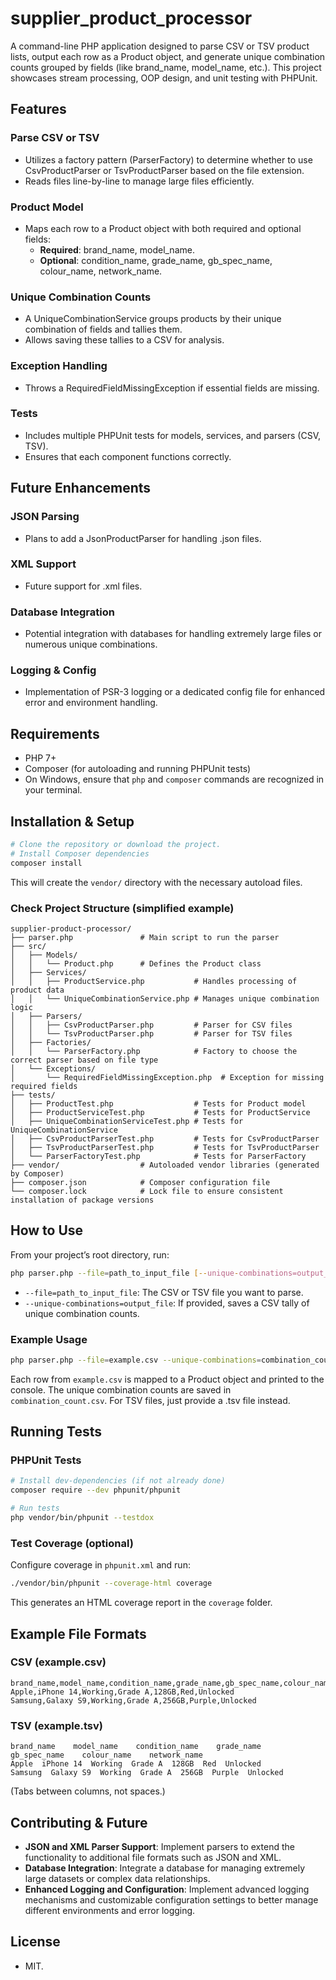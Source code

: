 # supplier_product_processor
A command-line PHP application designed to parse CSV or TSV product lists, output each row as a Product object, and generate unique combination counts grouped by fields (like brand_name, model_name, etc.). This project showcases stream processing, OOP design, and unit testing with PHPUnit.

## Features

### Parse CSV or TSV
- Utilizes a factory pattern (ParserFactory) to determine whether to use CsvProductParser or TsvProductParser based on the file extension.
- Reads files line-by-line to manage large files efficiently.

### Product Model
- Maps each row to a Product object with both required and optional fields:
  - **Required**: brand_name, model_name.
  - **Optional**: condition_name, grade_name, gb_spec_name, colour_name, network_name.

### Unique Combination Counts
- A UniqueCombinationService groups products by their unique combination of fields and tallies them.
- Allows saving these tallies to a CSV for analysis.

### Exception Handling
- Throws a RequiredFieldMissingException if essential fields are missing.

### Tests
- Includes multiple PHPUnit tests for models, services, and parsers (CSV, TSV).
- Ensures that each component functions correctly.

## Future Enhancements

### JSON Parsing
- Plans to add a JsonProductParser for handling .json files.
### XML Support
- Future support for .xml files.
### Database Integration
- Potential integration with databases for handling extremely large files or numerous unique combinations.
### Logging & Config
- Implementation of PSR-3 logging or a dedicated config file for enhanced error and environment handling.

## Requirements

- PHP 7+
- Composer (for autoloading and running PHPUnit tests)
- On Windows, ensure that `php` and `composer` commands are recognized in your terminal.

## Installation & Setup

```bash
# Clone the repository or download the project.
# Install Composer dependencies
composer install
```

This will create the `vendor/` directory with the necessary autoload files.

### Check Project Structure (simplified example)

```plaintext
supplier-product-processor/
├── parser.php               # Main script to run the parser
├── src/
│   ├── Models/
│   │   └── Product.php      # Defines the Product class
│   ├── Services/
│   │   ├── ProductService.php           # Handles processing of product data
│   │   └── UniqueCombinationService.php # Manages unique combination logic
│   ├── Parsers/
│   │   ├── CsvProductParser.php         # Parser for CSV files
│   │   └── TsvProductParser.php         # Parser for TSV files
│   ├── Factories/
│   │   └── ParserFactory.php            # Factory to choose the correct parser based on file type
│   └── Exceptions/
│       └── RequiredFieldMissingException.php  # Exception for missing required fields
├── tests/
│   ├── ProductTest.php                  # Tests for Product model
│   ├── ProductServiceTest.php           # Tests for ProductService
│   ├── UniqueCombinationServiceTest.php # Tests for UniqueCombinationService
│   ├── CsvProductParserTest.php         # Tests for CsvProductParser
│   ├── TsvProductParserTest.php         # Tests for TsvProductParser
│   └── ParserFactoryTest.php            # Tests for ParserFactory
├── vendor/                  # Autoloaded vendor libraries (generated by Composer)
├── composer.json            # Composer configuration file
└── composer.lock            # Lock file to ensure consistent installation of package versions

```

## How to Use

From your project’s root directory, run:

```bash
php parser.php --file=path_to_input_file [--unique-combinations=output_file]
```

- `--file=path_to_input_file`: The CSV or TSV file you want to parse.
- `--unique-combinations=output_file`: If provided, saves a CSV tally of unique combination counts.

### Example Usage

```bash
php parser.php --file=example.csv --unique-combinations=combination_count.csv
```

Each row from `example.csv` is mapped to a Product object and printed to the console. The unique combination counts are saved in `combination_count.csv`. For TSV files, just provide a .tsv file instead.

## Running Tests

### PHPUnit Tests

```bash
# Install dev-dependencies (if not already done)
composer require --dev phpunit/phpunit

# Run tests
php vendor/bin/phpunit --testdox
```

### Test Coverage (optional)

Configure coverage in `phpunit.xml` and run:

```bash
./vendor/bin/phpunit --coverage-html coverage
```

This generates an HTML coverage report in the `coverage` folder.

## Example File Formats

### CSV (example.csv)

```csv
brand_name,model_name,condition_name,grade_name,gb_spec_name,colour_name,network_name
Apple,iPhone 14,Working,Grade A,128GB,Red,Unlocked
Samsung,Galaxy S9,Working,Grade A,256GB,Purple,Unlocked
```

### TSV (example.tsv)

```plaintext
brand_name    model_name    condition_name    grade_name    gb_spec_name    colour_name    network_name
Apple  iPhone 14  Working  Grade A  128GB  Red  Unlocked
Samsung  Galaxy S9  Working  Grade A  256GB  Purple  Unlocked
```

(Tabs between columns, not spaces.)

## Contributing & Future

- **JSON and XML Parser Support**: Implement parsers to extend the functionality to additional file formats such as JSON and XML.
- **Database Integration**: Integrate a database for managing extremely large datasets or complex data relationships.
- **Enhanced Logging and Configuration**: Implement advanced logging mechanisms and customizable configuration settings to better manage different environments and error logging.

## License

- MIT.

